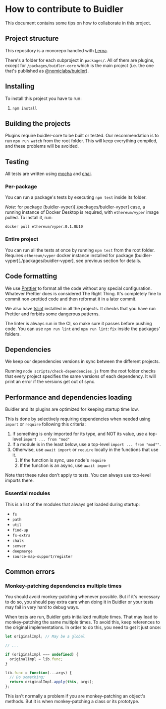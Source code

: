 # How to contribute to Buidler

This document contains some tips on how to collaborate in this project.

## Project structure

This repository is a monorepo handled with [Lerna](https://github.com/lerna/lerna).

There's a folder for each subproject in `packages/`. All of them are plugins, except for `/packages/buidler-core` which
is the main project (i.e. the one that's published as [@nomiclabs/buidler](https://npmjs.com/package/@nomiclabs/buidler)).

## Installing

To install this project you have to run:

1. `npm install`

## Building the projects

Plugins require buidler-core to be built or tested. Our recommendation is to run `npm run watch` from the root folder.
This will keep everything compiled, and these problems will be avoided.

## Testing

All tests are written using [mocha](https://mochajs.org) and [chai](https://www.chaijs.com).

### Per-package
You can run a package's tests by executing `npm test` inside its folder.

_Note_: for package (buidler-vyper)[./packages/buidler-vyper] case, a running instance of Docker Desktop is required, with `ethereum/vyper` image pulled. To install it, run:
```
docker pull ethereum/vyper:0.1.0b10
```

### Entire project
You can run all the tests at once by running `npm test` from the root folder. Requires `ethereum/vyper` docker instance installed for package (buidler-vyper)[./packages/buidler-vyper], see previous section for details.

## Code formatting

We use [Prettier](https://prettier.io/) to format all the code without any special configuration. Whatever Prettier does
is considered The Right Thing. It's completely fine to commit non-prettied code and then reformat it in a later commit.

We also have [tslint](https://palantir.github.io/tslint/) installed in all the projects. It checks that you have run
Prettier and forbids some dangerous patterns.

The linter is always run in the CI, so make sure it passes before pushing code. You can use `npm run lint` and
`npm run lint:fix` inside the packages' folders.

## Dependencies

We keep our dependencies versions in sync between the different projects.

Running `node scripts/check-dependencies.js` from the root folder checks that every project specifies the same versions
of each dependency. It will print an error if the versions get out of sync.

## Performance and dependencies loading

Buidler and its plugins are optimized for keeping startup time low.

This is done by selectively requiring dependencies when needed using `import` or `require` following this criteria:

1. If something is only imported for its type, and NOT its value, use a top-level `import ... from "mod"`
1. If a module is in the least below, use a top-level `import ... from "mod""`.
1. Otherwise, use `await import` or `require` locally in the functions that use it.
   1. If the function is sync, use node's `require`
   2. If the function is an async, use `await import`

Note that these rules don't apply to tests. You can always use top-level imports there.

### Essential modules

This is a list of the modules that always get loaded during startup:

- `fs`
- `path`
- `util`
- `find-up`
- `fs-extra`
- `chalk`
- `semver`
- `deepmerge`
- `source-map-support/register`

## Common errors

### Monkey-patching dependencies multiple times

You should avoid monkey-patching whenever possible. But if it's necessary to do so, you should pay extra care when doing
it in Buidler or your tests may fail in very hard to debug ways.

When tests are run, Buidler gets initialized multiple times. That may lead to monkey-patching the same multiple times.
To avoid this, keep references to the original implementations. In order to do this, you need to get it just once:

```js
let originalImpl; // May be a global

// ...

if (originalImpl === undefined) {
  originalImpl = lib.func;
}

lib.func = function(...args) {
  // Do something;
  return originalImpl.apply(this, args);
};
```

This isn't normally a problem if you are monkey-patching an object's methods. But it is when monkey-patching a class
or its prototype.
